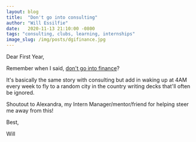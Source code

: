 ```yaml
---
layout: blog
title:  "Don't go into consulting"
author: "Will Essilfie"
date:   2020-11-13 21:10:00 -0800
tags: "consulting, clubs, learning, internships"
image_slug: /img/posts/dgifinance.jpg
---
```

Dear First Year,

Remember when I said, [don't go into finance](https://www.dearfirstyear.com/posts/dont-go-into-finance)? 

It's basically the same story with consulting but add in waking up at 4AM every week to fly to a random city in the country writing decks that'll often be ignored. 


Shoutout to Alexandra, my Intern Manager/mentor/friend for helping steer me away from this!

Best, 

Will